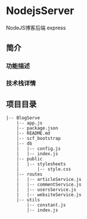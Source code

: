 # NodejsServer

NodeJS博客后端 express

## 简介

### 功能描述

### 技术栈详情

## 项目目录

```
|-- BlogServe
    |-- app.js
    |-- package.json
    |-- README.md
    |-- scf_bootstrap
    |-- db
    |   |-- config.js
    |   |-- index.js
    |-- public
    |   |-- stylesheets
    |       |-- style.css
    |-- routes
    |   |-- articleService.js
    |   |-- commentService.js
    |   |-- usersService.js
    |   |-- websiteService.js
    |-- utils
        |-- constant.js
        |-- index.js
```
